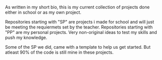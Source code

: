 As written in my short bio, this is my current collection of projects done either in school or as my own project.

Repositories starting with "SP" are projects i made for school and will just be meeting the requiermets set by the teacher. 
Repositories starting with "PP" are my personal projects. Very non-original ideas to test my skills and push my knowledge.

Some of the SP we did, came with a template to help us get started. But atleast 90% of the code is still mine in these projects.

